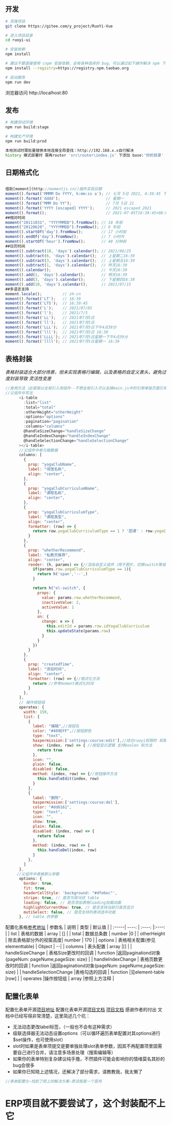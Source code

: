 ## 开发

```bash
# 克隆项目
git clone https://gitee.com/y_project/RuoYi-Vue

# 进入项目目录
cd ruoyi-ui

# 安装依赖
npm install

# 建议不要直接使用 cnpm 安装依赖，会有各种诡异的 bug。可以通过如下操作解决 npm 下载速度慢的问题
npm install --registry=https://registry.npm.taobao.org

# 启动服务
npm run dev
```

浏览器访问 http://localhost:80

## 发布

```bash
# 构建测试环境
npm run build:stage

# 构建生产环境
npm run build:prod

本地测试时需批量替换本地连接全局查找：http://192.168.x.x自行解决
history 模式部署时 需再router 'src\router\index.js' 下添加 base:'你的目录' vueconfig.js中publicPath 同你的path 后台需配置webInfo文件
```
## 日期格式化
```javascript

借助[moment](http://momentjs.cn/)插件实现日期
moment().format('MMMM Do YYYY, h:mm:ss a'); // 七月 5日 2021, 4:39:45 下午
moment().format('dddd');                    // 星期一
moment().format("MMM Do YY");               // 7月 5日 21
moment().format('YYYY [escaped] YYYY');     // 2021 escaped 2021
moment().format();                          // 2021-07-05T16:39:45+08:00
##相对时间
moment("20111031", "YYYYMMDD").fromNow(); // 10 年前
moment("20120620", "YYYYMMDD").fromNow(); // 9 年前
moment().startOf('day').fromNow();        // 17 小时前
moment().endOf('day').fromNow();          // 7 小时内
moment().startOf('hour').fromNow();       // 40 分钟前
##日历时间
moment().subtract(10, 'days').calendar(); // 2021/06/25
moment().subtract(6, 'days').calendar();  // 上星期二16:39
moment().subtract(3, 'days').calendar();  // 上星期五16:39
moment().subtract(1, 'days').calendar();  // 昨天16:39
moment().calendar();                      // 今天16:39
moment().add(1, 'days').calendar();       // 明天16:39
moment().add(3, 'days').calendar();       // 下星期四16:39
moment().add(10, 'days').calendar();      // 2021/07/15
##多语言支持
moment.locale();         // zh-cn
moment().format('LT');   // 16:39
moment().format('LTS');  // 16:39:45
moment().format('L');    // 2021/07/05
moment().format('l');    // 2021/7/5
moment().format('LL');   // 2021年7月5日
moment().format('ll');   // 2021年7月5日
moment().format('LLL');  // 2021年7月5日下午4点39分
moment().format('lll');  // 2021年7月5日 16:39
moment().format('LLLL'); // 2021年7月5日星期一下午4点39分
moment().format('llll'); // 2021年7月5日星期一 16:39
```
## 表格封装
*表格封装适合大部分场景，但未实现表格行编辑，以及表格的自定义表头，避免过度封装导致 灵活性变差*
```javascript
//食用方法（此框架以全局引入改组件--不想全局引入可以去掉main.js中的引用单独页面引用）
//父组件中写法
      <i-table
        :list="list"
        :total="total"
        :otherHeight="otherHeight"
        :options="options"
        :pagination="pagination"
        :columns="columns"
        @handleSizeChange="handleSizeChange"
        @handleIndexChange="handleIndexChange"
        @handleSelectionChange="handleSelectionChange"
      ></i-table>
      //父组件中单元格数据
      columns: [
        {
          prop: "yogaClubName",
          label: "场馆名称",
          align: "center",
        },
        {
          prop: "yogaClubCurriculumName",
          label: "课程名称",
          align: "center",
        },
        {
          prop: "yogaClubCurriculumType",
          label: "课程类型",
          align: "center",
          formatter: (row) => {
            return row.yogaClubCurriculumType == 1 ? '团课' : row.yogaClubCurriculumType == 2 ? '私教' : '--'
          }
        },
        {
          prop: "whetherRecommend",
          label: "私教页推荐",
          align: "center",
          render: (h, params) => {//渲染自定义组件（用于图片，切换switch等组件的渲染）
            if(params.row.yogaClubCurriculumType == 1){
              return h('span','--',)
            }

            return h("el-switch", {
              props: {
                value: params.row.whetherRecommend,
                inactiveValue: 2,
                activeValue: 1
              },
              on: {
                change: e => {
                  this.editId = params.row.idYogaClubCurriculum
                  this.updateState(params.row)
                }
              }
            })
          }
        },
        {
          prop: "createdTime",
          label: "添加时间",
          align: "center",
          formatter: (row) => {//格式化方法
            return //参考moment格式化时间
          }
        },
      ], 
      // 操作按钮组
      operates: {
        width: 150,
        list: [
          {
            label: "编辑",//按钮名
            color: "#409EFF",//按钮颜色
            type: "text",
            haspermission:['settings:course:edit'],//结合ruoyi权限的 权限
            show: (index, row) => { //按钮显示逻辑 支持boolen 和方法
              return true
            },
            icon: "",
            plain: false,
            disabled: false,
            method: (index, row) => {//按钮操作方法
              this.handleEdit(index, row)
            }
          },
          {
            label: "删除",
            haspermission:['settings:course:del'],
            color: "#dd6161",
            type: "text",
            icon: "",
            show: true,
            plain: false,
            disabled: (index, row) => {
              return false
            },
            method: (index, row) => {
              this.handleDel(index, row)
            }
          },
        ]
      }, 
     //父组件中表格默认参数 
      options: {
        border: true,
        fit: true,
        headerCellStyle: 'background: "#dfe6ec"',
        stripe: true, // 是否为斑马纹 table
        loading: false, // 是否添加表格loading加载动画
        highlightCurrentRow: true, // 是否支持当前行高亮显示
        mutiSelect: false, // 是否支持列表项选中功能
      }, // table 的参数
```
配置化表格[参考地址](https://juejin.cn/post/6844903555598401544)
| 参数名 | 说明 | 类型 | 默认值 |
| :-----| ----: | :----: |:----: |
| list | 表格的数据 | array | [] |
| total | 数据总条数 | number |0 |
| otherHeight | 除去表格部分外的视窗高度| number | 170 |
| options | 表格相关配置(参见elementtable) | Object | --|
| columns | 表头配置 | array |[] |
| handleSizeChange | 表格Size更改时的回调 | function |返回paginationd对象{pageNum: pageNume,pageSize: size} |
| handleIndexChange | 表格页数更改时的回调 | function |返回paginationd对象{pageNum: pageNume,pageSize: size} |
| handleSelectionChange |表格勾选的回调 | function |见element-table [row] |
| operates |操作按钮组 | array |参照上方注释 |

## 配置化表单
配置化表单开源[项目地址](https://github.com/FEMessage/el-form-renderer)
配置化表单开源[项目文档](https://github.com/FEMessage/el-form-renderer/blob/dev/README-zh.md)
[项目文档](https://femessage.github.io/el-form-renderer/)
感谢作者的付出
文档中已经写得非常清楚，这里简述几个坑：
+ 无法动态更改label标签，（一般也不会有这种需求）
+ 级联选择器无法动态设置options（可以循环遍历表单配置对其options进行$set操作，也可使用slot）
+ slot时如果是表单项提交是要单独处理slot表单参数，因其不再配置项里固需要自己进行合并，请注意多场景处理（搜索编辑等）
+ 如果你的表单特别复杂建议纯手撸，不然插件可能会影响你的情绪莫名其妙的bug会很多
+ 如果你已知晓上述情况，还解决了部分需求，请教教我，我太懒了
```javascript
//表单配置化~找到了网上的解决方案~原谅我是一个菜鸡
```
# ERP项目就不要尝试了，这个封装配不上它
